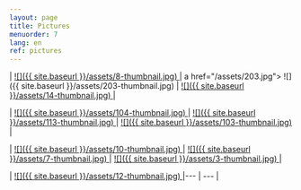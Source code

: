 ```yaml
---
layout: page
title: Pictures
menuorder: 7
lang: en
ref: pictures
---
```


| <a href="/assets/8.jpg"> ![]({{ site.baseurl }}/assets/8-thumbnail.jpg) </a> | a href="/assets/203.jpg"> ![]({{ site.baseurl }}/assets/203-thumbnail.jpg) </a> | <a href="/assets/14.jpg">  ![]({{ site.baseurl }}/assets/14-thumbnail.jpg) </a> |

| <a href="/assets/104.jpg">  ![]({{ site.baseurl }}/assets/104-thumbnail.jpg) </a> | <a href="/assets/113.jpg"> ![]({{ site.baseurl }}/assets/113-thumbnail.jpg) </a> | <a href="/assets/103.jpg">  ![]({{ site.baseurl }}/assets/103-thumbnail.jpg) </a> |

|  <a href="/assets/10.jpg">  ![]({{ site.baseurl }}/assets/10-thumbnail.jpg) </a> |  <a href="/assets/7.jpg"> ![]({{ site.baseurl }}/assets/7-thumbnail.jpg) </a> | <a href="/assets/3.jpg"> ![]({{ site.baseurl }}/assets/3-thumbnail.jpg) </a>| 
 
| <a href="/assets/12.jpg">![]({{ site.baseurl }}/assets/12-thumbnail.jpg) </a> |--- | --- | 

